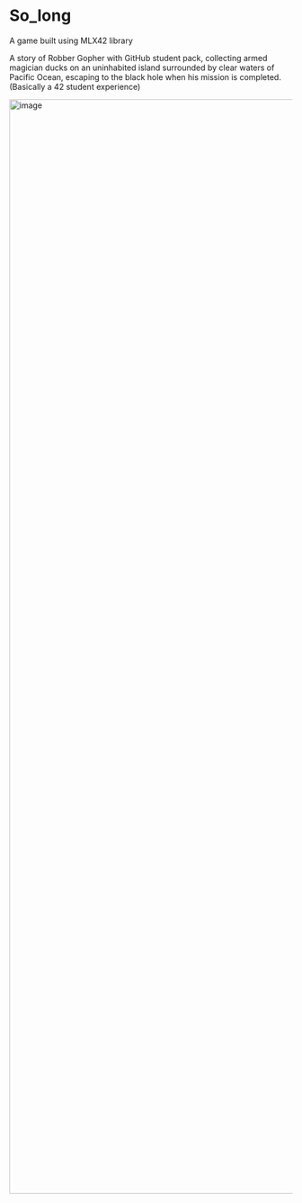# So_long
A game built using MLX42 library


A story of Robber Gopher with GitHub student pack, collecting armed magician ducks on an uninhabited island surrounded by clear waters of Pacific Ocean, escaping to the black hole when his mission is completed. (Basically a 42 student experience)

<img width="1946" alt="image" src="https://user-images.githubusercontent.com/61906394/159176213-4ae277fc-1d46-4eca-9f68-2c1b3d29c6c2.png">
